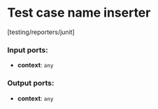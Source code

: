 # Test case name inserter

[testing/reporters/junit]

### Input ports:

* __context__: `any`


### Output ports:

* __context__: `any`


